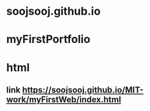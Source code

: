 # soojsooj.github.io

# myFirstPortfolio
# html
## link https://soojsooj.github.io/MIT-work/myFirstWeb/index.html


